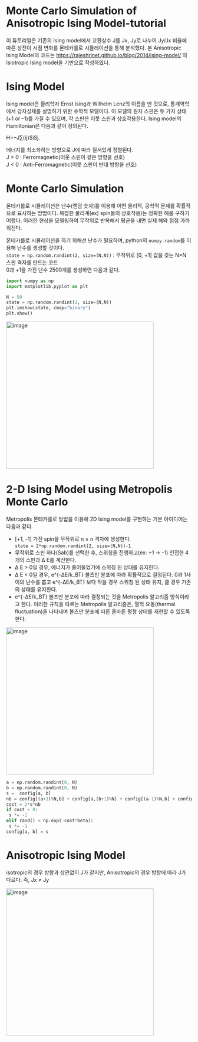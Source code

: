 # Monte Carlo Simulation of Anisotropic Ising Model-tutorial

이 튜토리얼은 기존의 Ising model에서 교환상수 J를 Jx, Jy로 나누어 Jy/Jx 비율에 따른 상전이 시점 변화를 몬테카를로 시뮬레이션을 통해 분석했다.
본 Anisotropic Ising Model의 코드는 https://rajeshrinet.github.io/blog/2014/ising-model/ 의 Isiotropic Ising model을 기반으로 작성하였다.  



# Ising Model

Ising model은 물리학자 Ernst ising과 Wilhelm Lenz의 이름을 딴 것으로, 통계역학에서 강자성체를 설명하기 위한 수학적 모델이다.
이 모델의 원자 스핀은 두 가지 상태(+1 or –1)를 가질 수 있으며, 각 스핀은 이웃 스핀과 상호작용한다.
Ising model의 Hamiltonian은 다음과 같이 정의된다.

H=−J∑⟨ij⟩SiSj.

에너지를 최소화하는 방향으로 J에 따라 질서있게 정렬된다.   
J > 0 : Ferromagnetic(이웃 스핀이 같은 방향을 선호)  
J < 0 : Anti-Ferromagnetic(이웃 스핀이 반대 방향을 선호)  




# Monte Carlo Simulation

몬테카를로 시뮬레이션은 난수(랜덤 숫자)를 이용해 어떤 물리적, 공학적 문제를 확률적으로 묘사하는 방법이다.
복잡한 물리계(ex) spin들의 상호작용)는 정확한 해를 구하기 어렵다. 이러한 현상을 모델링하여 무작위로 반복해서 평균을 내면 실제 해와 점점 가까워진다.


몬테카를로 시뮬레이션을 하기 위해선 난수가 필요하며, python의 `numpy.random`를 이용해 난수를 생성할 것이다.  
`state = np.random.randint(2, size=(N,N))` : 무작위로 [0, +1] 값을 갖는 N×N 스핀 격자를 만드는 코드  
0과 +1을 가진 난수 2500개를 생성하면 다음과 같다.

```python
import numpy as np
import matplotlib.pyplot as plt

N = 50
state = np.random.randint(2, size=(N,N))
plt.imshow(state, cmap="binary")
plt.show()
```

<img width="400" height="400" alt="image" src="https://github.com/user-attachments/assets/44891d9c-343a-4181-a51a-240c53109891" />




# 2-D Ising Model using Metropolis Monte Carlo

Metropolis 몬테카를로 방법을 이용해 2D Ising model를 구현하는 기본 아이디어는 다음과 같다.

- [+1, -1] 가진 spin을 무작위로 n × n 격자에 생성한다.  
  `state = 2*np.random.randint(2, size=(N,N))-1` 
- 무작위로 스핀 하나(Sab)를 선택한 후, 스위칭을 진행하고(ex: +1 -> -1) 인접한 4개의 스핀과 Δ E를 계산한다.
- Δ E > 0일 경우, 에너지가 줄어들었기에 스위칭 된 상태를 유지힌다.
- Δ E < 0일 경우, e^{-ΔE/k_BT} 볼츠만 분포에 따라 확률적으로 결정된다. 0과 1사이의 난수를 뽑고 e^{-ΔE/k_BT} 보다 작을 경우 스위칭 된 상태 유지, 클 경우 기존의 상태를 유지한다.
- e^{-ΔE/k_BT} 볼츠만 분포에 따라 결정되는 것을 Metropolis 알고리즘 방식이라고 한다. 이러한 규칙을 따르는 Metropolis 알고리즘은, 열적 요동(thermal fluctuation)을 나타내며 볼츠만 분포에 따른 올바른 평형 상태를 재현할 수 있도록 한다.

<img width="400" height="400" alt="image" src="https://github.com/user-attachments/assets/be093bb3-16b0-40a8-a56d-b5d95b94ae85" />



```python
a = np.random.randint(0, N)
b = np.random.randint(0, N)
s =  config[a, b]
nb = config[(a+1)%N,b] + config[a,(b+1)%N] + config[(a-1)%N,b] + config[a,(b-1)%N]
cost = 2*s*nb
if cost < 0:
 s *= -1
elif rand() < np.exp(-cost*beta):
 s *= -1
config[a, b] = s
```

# Anisotropic Ising Model 

isotropic의 경우 방향과 상관없이 J가 같지만, Anisotropic의 경우 방향에 따라 J가 다르다. 즉, Jx ≠ Jy

<img width="400" height="400" alt="image" src="https://github.com/user-attachments/assets/d60e6696-5de7-4207-9572-810e9b325cf5" />

